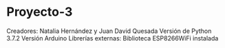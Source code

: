 # Proyecto-3

Creadores: Natalia Hernández y Juan David Quesada
Versión de Python 3.7.2 Versión Arduino 
Librerías externas: Biblioteca ESP8266WiFi instalada
